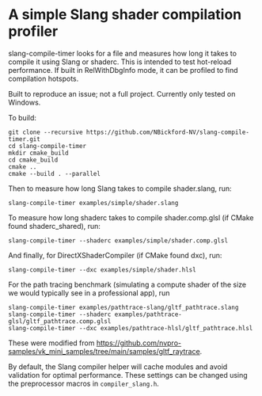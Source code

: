 # A simple Slang shader compilation profiler

slang-compile-timer looks for a file and measures how long it takes to compile
it using Slang or shaderc.
This is intended to test hot-reload performance.
If built in RelWithDbgInfo mode, it can be profiled to find compilation hotspots.

Built to reproduce an issue; not a full project. Currently only tested on Windows.

To build:

```
git clone --recursive https://github.com/NBickford-NV/slang-compile-timer.git
cd slang-compile-timer
mkdir cmake_build
cd cmake_build
cmake ..
cmake --build . --parallel
```

Then to measure how long Slang takes to compile shader.slang, run:

```
slang-compile-timer examples/simple/shader.slang
```

To measure how long shaderc takes to compile shader.comp.glsl (if CMake
found shaderc_shared), run:

```
slang-compile-timer --shaderc examples/simple/shader.comp.glsl
```

And finally, for DirectXShaderCompiler (if CMake found dxc), run:

```
slang-compile-timer --dxc examples/simple/shader.hlsl
```

For the path tracing benchmark (simulating a compute shader of the size we would
typically see in a professional app), run

```
slang-compile-timer examples/pathtrace-slang/gltf_pathtrace.slang
slang-compile-timer --shaderc examples/pathtrace-glsl/gltf_pathtrace.comp.glsl
slang-compile-timer --dxc examples/pathtrace-hlsl/gltf_pathtrace.hlsl
```

These were modified from https://github.com/nvpro-samples/vk_mini_samples/tree/main/samples/gltf_raytrace.

By default, the Slang compiler helper will cache modules and avoid validation
for optimal performance. These settings can be changed using the preprocessor
macros in `compiler_slang.h`.
